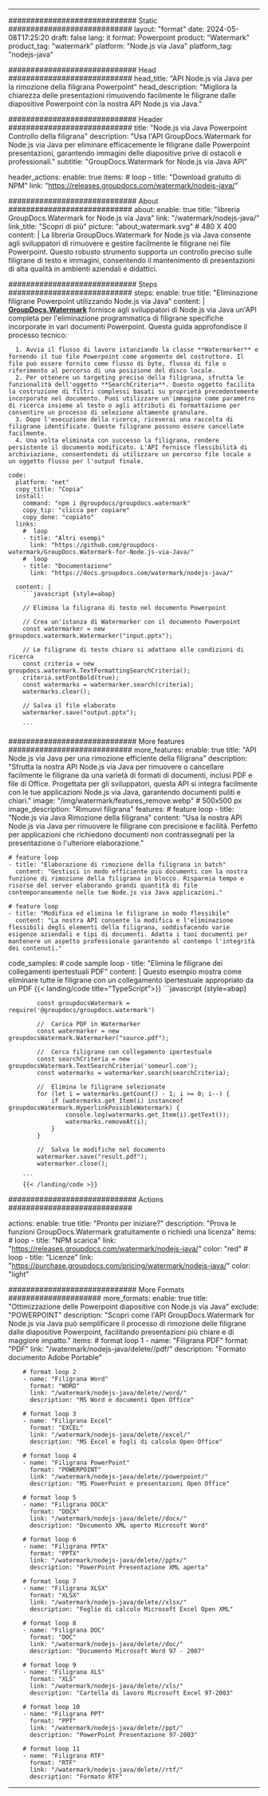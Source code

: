 
---
############################# Static ############################
layout: "format"
date:  2024-05-08T17:25:20
draft: false
lang: it
format: Powerpoint
product: "Watermark"
product_tag: "watermark"
platform: "Node.js via Java"
platform_tag: "nodejs-java"

############################# Head ############################
head_title: "API Node.js via Java per la rimozione della filigrana Powerpoint"
head_description: "Migliora la chiarezza delle presentazioni rimuovendo facilmente le filigrane dalle diapositive Powerpoint con la nostra API Node.js via Java."

############################# Header ############################
title: "Node.js via Java Powerpoint Controllo della filigrana" 
description: "Usa l'API GroupDocs.Watermark for Node.js via Java per eliminare efficacemente le filigrane dalle Powerpoint presentazioni, garantendo immagini delle diapositive prive di ostacoli e professionali."
subtitle: "GroupDocs.Watermark for Node.js via Java API" 

header_actions:
  enable: true
  items:
    #  loop
    - title: "Download gratuito di NPM"
      link: "https://releases.groupdocs.com/watermark/nodejs-java/"
      
############################# About ############################
about:
    enable: true
    title: "libreria GroupDocs.Watermark for Node.js via Java"
    link: "/watermark/nodejs-java/"
    link_title: "Scopri di più"
    picture: "about_watermark.svg" # 480 X 400
    content: |
       La libreria GroupDocs.Watermark for Node.js via Java consente agli sviluppatori di rimuovere e gestire facilmente le filigrane nei file Powerpoint. Questo robusto strumento supporta un controllo preciso sulle filigrane di testo e immagini, consentendo il mantenimento di presentazioni di alta qualità in ambienti aziendali e didattici.

############################# Steps ############################
steps:
    enable: true
    title: "Eliminazione filigrane Powerpoint utilizzando Node.js via Java"
    content: |
      **[GroupDocs.Watermark](https://products.groupdocs.com/watermark/nodejs-java/)** fornisce agli sviluppatori di Node.js via Java un'API completa per l'eliminazione programmatica di filigrane specifiche incorporate in vari documenti Powerpoint. Questa guida approfondisce il processo tecnico:
      
      1. Avvia il flusso di lavoro istanziando la classe **Watermarker** e fornendo il tuo file Powerpoint come argomento del costruttore. Il file può essere fornito come flusso di byte, flusso di file o riferimento al percorso di una posizione del disco locale.
      2. Per ottenere un targeting preciso della filigrana, sfrutta le funzionalità dell'oggetto **SearchCriteria**. Questo oggetto facilita la costruzione di filtri complessi basati su proprietà precedentemente incorporate nel documento. Puoi utilizzare un'immagine come parametro di ricerca insieme al testo o agli attributi di formattazione per consentire un processo di selezione altamente granulare.
      3. Dopo l'esecuzione della ricerca, riceverai una raccolta di filigrane identificate. Queste filigrane possono essere cancellate facilmente.
      4. Una volta eliminata con successo la filigrana, rendere persistente il documento modificato. L'API fornisce flessibilità di archiviazione, consentendoti di utilizzare un percorso file locale o un oggetto flusso per l'output finale.
   
    code:
      platform: "net"
      copy_title: "Copia"
      install:
        command: "npm i @groupdocs/groupdocs.watermark"
        copy_tip: "clicca per copiare"
        copy_done: "copiato"
      links:
        #  loop
        - title: "Altri esempi"
          link: "https://github.com/groupdocs-watermark/GroupDocs.Watermark-for-Node.js-via-Java/"
        #  loop
        - title: "Documentazione"
          link: "https://docs.groupdocs.com/watermark/nodejs-java/"
          
      content: |
        ```javascript {style=abap}

        // Elimina la filigrana di testo nel documento Powerpoint

        // Crea un'istanza di Watermarker con il documento Powerpoint
        const watermarker = new groupdocs.watermark.Watermarker("input.pptx");
        
        // Le filigrane di testo chiaro si adattano alle condizioni di ricerca
        const criteria = new groupdocs.watermark.TextFormattingSearchCriteria();
        criteria.setFontBold(true);
        const watermarks = watermarker.search(criteria);
        watermarks.clear();

        // Salva il file elaborato
        watermarker.save("output.pptx");
        
        ```            

############################# More features ############################
more_features:
  enable: true
  title: "API Node.js via Java per una rimozione efficiente della filigrana"
  description: "Sfrutta la nostra API Node.js via Java per rimuovere o cancellare facilmente le filigrane da una varietà di formati di documenti, inclusi PDF e file di Office. Progettata per gli sviluppatori, questa API si integra facilmente con le tue applicazioni Node.js via Java, garantendo documenti puliti e chiari."
  image: "/img/watermark/features_remove.webp" # 500x500 px
  image_description: "Rimuovi filigrana"
  features:
    # feature loop
    - title: "Node.js via Java Rimozione della filigrana"
      content: "Usa la nostra API Node.js via Java per rimuovere le filigrane con precisione e facilità. Perfetto per applicazioni che richiedono documenti non contrassegnati per la presentazione o l'ulteriore elaborazione."

    # feature loop
    - title: "Elaborazione di rimozione della filigrana in batch"
      content: "Gestisci in modo efficiente più documenti con la nostra funzione di rimozione della filigrana in blocco. Risparmia tempo e risorse del server elaborando grandi quantità di file contemporaneamente nelle tue Node.js via Java applicazioni."

    # feature loop
    - title: "Modifica ed elimina le filigrane in modo flessibile"
      content: "La nostra API consente la modifica e l'eliminazione flessibili degli elementi della filigrana, soddisfacendo varie esigenze aziendali e tipi di documenti. Adatta i tuoi documenti per mantenere un aspetto professionale garantendo al contempo l'integrità dei contenuti."
      
  code_samples:
    # code sample loop
    - title: "Elimina le filigrane dei collegamenti ipertestuali PDF"
      content: |
        Questo esempio mostra come eliminare tutte le filigrane con un collegamento ipertestuale appropriato da un PDF
        {{< landing/code title="TypeScript">}}
        ```javascript {style=abap}
        
            const groupdocsWatermark = require('@groupdocs/groupdocs.watermark')

            //  Carica PDF in Watermarker
            const watermarker = new groupdocsWatermark.Watermarker("source.pdf");

            //  Cerca filigrane con collegamento ipertestuale
            const searchCriteria = new groupdocsWatermark.TextSearchCriteria('someurl.com');
            const watermarks = watermarker.search(searchCriteria);
  
            //  Elimina le filigrane selezionate
            for (let i = watermarks.getCount() - 1; i >= 0; i--) {
                if (watermarks.get_Item(i) instanceof groupdocsWatermark.HyperlinkPossibleWatermark) {
                    console.log(watermarks.get_Item(i).getText());
                    watermarks.removeAt(i);
                }
            }

            //  Salva le modifiche nel documento
            watermarker.save("result.pdf");
            watermarker.close();

        ```
        {{< /landing/code >}}


############################# Actions ############################

actions:
  enable: true
  title: "Pronto per iniziare?"
  description: "Prova le funzioni GroupDocs.Watermark gratuitamente o richiedi una licenza"
  items:
    #  loop
    - title: "NPM scarica"
      link: "https://releases.groupdocs.com/watermark/nodejs-java/"
      color: "red"
        #  loop
    - title: "Licenze"
      link: "https://purchase.groupdocs.com/pricing/watermark/nodejs-java/"
      color: "light"


############################# More Formats #####################
more_formats:
    enable: true
    title: "Ottimizzazione delle Powerpoint diapositive con Node.js via Java"
    exclude: "POWERPOINT"
    description: "Scopri come l'API GroupDocs.Watermark for Node.js via Java può semplificare il processo di rimozione delle filigrane dalle diapositive Powerpoint, facilitando presentazioni più chiare e di maggiore impatto."
    items: 
        # format loop 1
        - name: "Filigrana PDF"
          format: "PDF"
          link: "/watermark/nodejs-java/delete//pdf/"
          description: "Formato documento Adobe Portable"

        # format loop 2
        - name: "Filigrana Word"
          format: "WORD"
          link: "/watermark/nodejs-java/delete//word/"
          description: "MS Word e documenti Open Office"
          
        # format loop 3
        - name: "Filigrana Excel"
          format: "EXCEL"
          link: "/watermark/nodejs-java/delete//excel/"
          description: "MS Excel e fogli di calcolo Open Office"

        # format loop 4
        - name: "Filigrana PowerPoint"
          format: "POWERPOINT"
          link: "/watermark/nodejs-java/delete//powerpoint/"
          description: "MS PowerPoint e presentazioni Open Office"

        # format loop 5
        - name: "Filigrana DOCX"
          format: "DOCX"
          link: "/watermark/nodejs-java/delete//docx/"
          description: "Documento XML aperto Microsoft Word"
          
        # format loop 6
        - name: "Filigrana PPTX"
          format: "PPTX"
          link: "/watermark/nodejs-java/delete//pptx/"
          description: "PowerPoint Presentazione XML aperta"
          
        # format loop 7
        - name: "Filigrana XLSX"
          format: "XLSX"
          link: "/watermark/nodejs-java/delete//xlsx/"
          description: "Foglio di calcolo Microsoft Excel Open XML"

        # format loop 8
        - name: "Filigrana DOC"
          format: "DOC"
          link: "/watermark/nodejs-java/delete//doc/"
          description: "Documento Microsoft Word 97 - 2007"

        # format loop 9
        - name: "Filigrana XLS"
          format: "XLS"
          link: "/watermark/nodejs-java/delete//xls/"
          description: "Cartella di lavoro Microsoft Excel 97-2003"

        # format loop 10
        - name: "Filigrana PPT"
          format: "PPT"
          link: "/watermark/nodejs-java/delete//ppt/"
          description: "PowerPoint Presentazione 97-2003"

        # format loop 11
        - name: "Filigrana RTF"
          format: "RTF"
          link: "/watermark/nodejs-java/delete//rtf/"
          description: "Formato RTF"

---
